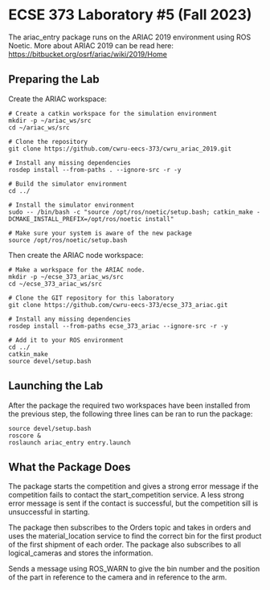 # ECSE 373 Laboratory #5 (Fall 2023)
The ariac_entry package runs on  the ARIAC 2019 environment using ROS Noetic. More about ARIAC 2019 can be read here: https://bitbucket.org/osrf/ariac/wiki/2019/Home 
## Preparing the Lab 
Create the ARIAC workspace:  
```
# Create a catkin workspace for the simulation environment
mkdir -p ~/ariac_ws/src
cd ~/ariac_ws/src

# Clone the repository
git clone https://github.com/cwru-eecs-373/cwru_ariac_2019.git

# Install any missing dependencies
rosdep install --from-paths . --ignore-src -r -y

# Build the simulator environment
cd ../

# Install the simulator environment
sudo -- /bin/bash -c "source /opt/ros/noetic/setup.bash; catkin_make -DCMAKE_INSTALL_PREFIX=/opt/ros/noetic install"

# Make sure your system is aware of the new package
source /opt/ros/noetic/setup.bash
```
Then create the ARIAC node workspace:  
```
# Make a workspace for the ARIAC node.
mkdir -p ~/ecse_373_ariac_ws/src
cd ~/ecse_373_ariac_ws/src

# Clone the GIT repository for this laboratory
git clone https://github.com/cwru-eecs-373/ecse_373_ariac.git

# Install any missing dependencies
rosdep install --from-paths ecse_373_ariac --ignore-src -r -y

# Add it to your ROS environment
cd ../
catkin_make
source devel/setup.bash
```

## Launching the Lab 
After the package the required two workspaces have been installed from the previous step, the following three lines can be ran to run the package:
```
source devel/setup.bash
roscore &  
roslaunch ariac_entry entry.launch  
```
## What the Package Does  
The package starts the competition and gives a strong error message if the competition fails to contact the start_competition service. A less strong error message is sent if the contact is successful, but the competition sill is unsuccessful in starting.  
  
The package then subscribes to the Orders topic and takes in orders and uses the material_location service to find the correct bin for the first product of the first shipment of each order. The package also subscribes to all logical_cameras and stores the information.  
  
Sends a message using ROS_WARN to give the bin number and the position of the part in reference to the camera and in reference to the arm.
